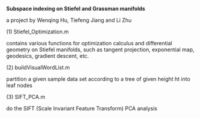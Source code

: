 <b>Subspace indexing on Stiefel and Grassman manifolds</b>

a project by Wenqing Hu, Tiefeng Jiang and Li Zhu

(1) Stiefel_Optimization.m 

contains various functions for optimization calculus and differential geometry on Stiefel manifolds, such as tangent projection, exponential map, geodesics, gradient descent, etc.

(2) buildVisualWordList.m

partition a given sample data set according to a tree of given height ht into leaf nodes

(3) SIFT_PCA.m

do the SIFT (Scale Invariant Feature Transform) PCA analysis
